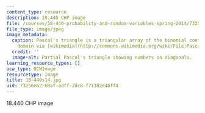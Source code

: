 ```yaml
---
content_type: resource
description: 18.440 CHP image
file: /courses/18-440-probability-and-random-variables-spring-2014/73256e6260afadff2dc8f71302e4bff4_18-440s14.jpg
file_type: image/jpeg
image_metadata:
  caption: Pascal's triangle is a triangular array of the binomial coefficients. (Public
    domain via [wikimedia](http://commons.wikimedia.org/wiki/File:Pascal2.png) commons.)
  credit: ''
  image-alt: Partial Pascal's triangle showing numbers on diagonals.
learning_resource_types: []
ocw_type: OCWImage
resourcetype: Image
title: 18-440s14.jpg
uid: 73256e62-60af-adff-2dc8-f71302e4bff4
---
```

18.440 CHP image

